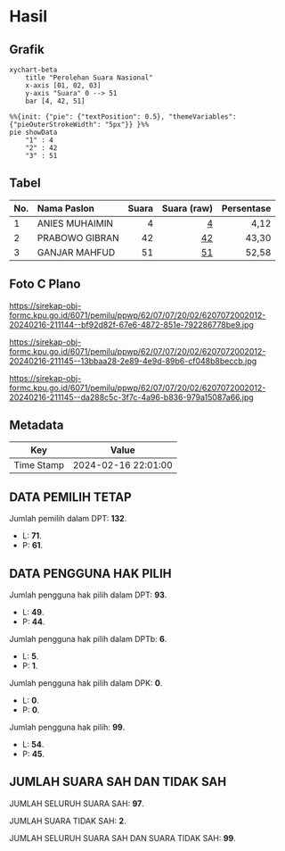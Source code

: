 # Hasil

## Grafik

```mermaid
xychart-beta
    title "Perolehan Suara Nasional"
    x-axis [01, 02, 03]
    y-axis "Suara" 0 --> 51
    bar [4, 42, 51]
```

```mermaid
%%{init: {"pie": {"textPosition": 0.5}, "themeVariables": {"pieOuterStrokeWidth": "5px"}} }%%
pie showData
    "1" : 4
    "2" : 42
    "3" : 51
```

## Tabel

| No. | Nama Paslon    | Suara | Suara (raw) | Persentase |
|:--- |:-------------- | -----:| -----------:| ----------:|
| 1   | ANIES MUHAIMIN | 4     | [4][p-1]    | 4,12       |
| 2   | PRABOWO GIBRAN | 42    | [42][p-2]   | 43,30      |
| 3   | GANJAR MAHFUD  | 51    | [51][p-3]   | 52,58      |


[p-1]: https://github.com/gigit-pemilu/pemilu-2024/blob/main/pilpres/hitung-suara/sub/62-kalimantan-tengah/sub/07-seruyan/sub/07-seruyan-raya/sub/2002-selunuk/sub/012-tps/sub/paslon-1.txt
[p-2]: https://github.com/gigit-pemilu/pemilu-2024/blob/main/pilpres/hitung-suara/sub/62-kalimantan-tengah/sub/07-seruyan/sub/07-seruyan-raya/sub/2002-selunuk/sub/012-tps/sub/paslon-2.txt
[p-3]: https://github.com/gigit-pemilu/pemilu-2024/blob/main/pilpres/hitung-suara/sub/62-kalimantan-tengah/sub/07-seruyan/sub/07-seruyan-raya/sub/2002-selunuk/sub/012-tps/sub/paslon-3.txt

## Foto C Plano

https://sirekap-obj-formc.kpu.go.id/6071/pemilu/ppwp/62/07/07/20/02/6207072002012-20240216-211144--bf92d82f-67e6-4872-851e-792286778be9.jpg

https://sirekap-obj-formc.kpu.go.id/6071/pemilu/ppwp/62/07/07/20/02/6207072002012-20240216-211145--13bbaa28-2e89-4e9d-89b6-cf048b8beccb.jpg

https://sirekap-obj-formc.kpu.go.id/6071/pemilu/ppwp/62/07/07/20/02/6207072002012-20240216-211145--da288c5c-3f7c-4a96-b836-979a15087a66.jpg


## Metadata

| Key        | Value               |
| ---------- | ------------------- |
| Time Stamp | 2024-02-16 22:01:00 |


## DATA PEMILIH TETAP

Jumlah pemilih dalam DPT: **132**.
 * L: **71**.
 * P: **61**.

## DATA PENGGUNA HAK PILIH

Jumlah pengguna hak pilih dalam DPT: **93**.
 * L: **49**.
 * P: **44**.

Jumlah pengguna hak pilih dalam DPTb: **6**.
 * L: **5**.
 * P: **1**.

Jumlah pengguna hak pilih dalam DPK: **0**.
 * L: **0**.
 * P: **0**.

Jumlah pengguna hak pilih: **99**.
 * L: **54**.
 * P: **45**.

## JUMLAH SUARA SAH DAN TIDAK SAH

JUMLAH SELURUH SUARA SAH: **97**.

JUMLAH SUARA TIDAK SAH: **2**.

JUMLAH SELURUH SUARA SAH DAN SUARA TIDAK SAH: **99**.


